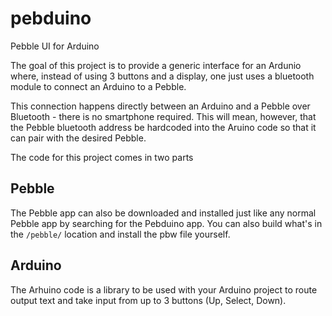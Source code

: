 # pebduino
Pebble UI for Arduino

The goal of this project is to provide a generic interface for an Ardunio where, instead of using 3 buttons and a display, one just uses a bluetooth module to connect an Arduino to a Pebble.

This connection happens directly between an Arduino and a Pebble over Bluetooth - there is no smartphone required.  This will mean, however, that the Pebble bluetooth address be hardcoded into the Aruino code so that it can pair with the desired Pebble.

The code for this project comes in two parts
## Pebble
The Pebble app can also be downloaded and installed just like any normal Pebble app by searching for the Pebduino app.  You can also build what's in the `/pebble/` location and install the pbw file yourself.

## Arduino
The Arhuino code is a library to be used with your Arduino project to route output text and take input from up to 3 buttons (Up, Select, Down). 
